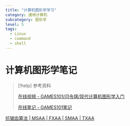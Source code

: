 ```yaml
---
title: "计算机图形学学习"
category: 通用计算机
subcategory: 图形学
level: 5
tags:
  - Linux
  - command
  - shell
---
```


# 计算机图形学笔记

> [!help] 参考资料
> 
> [在线视频 - GAMES101/闫令琪/现代计算机图形学入门](https://www.bilibili.com/video/BV1X7411F744)
>
> [在线笔记 - GAMES101笔记](https://iewug.github.io/book/GAMES101.html)

[抗锯齿算法 | MSAA | FXAA | SMAA | TXAA](../../1_Projects/文章仓库/计算机相关/抗锯齿算法)